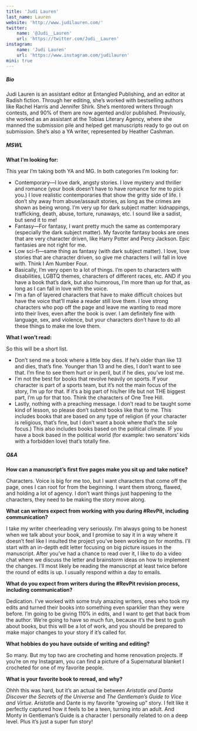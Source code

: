 ```yaml
---
title: 'Judi Lauren'
last_name: Lauren
website: 'http://www.judilauren.com/'
twitter:
    name: '@Judi__Lauren'
    url: 'https://twitter.com/Judi__Lauren'
instagram:
    name: 'Judi Lauren'
    url: 'https://www.instagram.com/judilauren'
mini: true
---
```


##### Bio

Judi Lauren is an assistant editor at Entangled Publishing, and an editor at Radish fiction. Through her editing, she’s worked with bestselling authors like Rachel Harris and Jennifer Shirk. She’s mentored writers through contests, and 90% of them are now agented and/or published. Previously, she worked as an assistant at the Tobias Literary Agency, where she manned the submission pile and helped get manuscripts ready to go out on submission. She’s also a YA writer, represented by Heather Cashman. 

##### MSWL

**What I’m looking for:**

This year I’m taking both YA and MG. In both categories I’m looking for:

 * Contemporary—I love dark, angsty stories. I love mystery and thriller and romance (your book doesn’t have to have romance for me to pick you.) I love realistic contemporaries that show the gritty side of life. I don’t shy away from abuse/assault stories, as long as the crimes are shown as being wrong. I’m very up for dark subject matter: kidnappings, trafficking, death, abuse, torture, runaways, etc. I sound like a sadist, but send it to me!
 * Fantasy—For fantasy, I want pretty much the same as contemporary (especially the dark subject matter). My favorite fantasy books are ones that are very character driven, like Harry Potter and Percy Jackson. Epic fantasies are not right for me.
 * Low sci-fi—same thing as fantasy (with dark subject matter). I love, love stories that are character driven, so give me characters I will fall in love with. Think I Am Number Four.
 * Basically, I’m very open to a lot of things. I’m open to characters with disabilities, LGBTQ themes, characters of different races, etc. AND if you have a book that’s dark, but also humorous, I’m more than up for that, as long as I can fall in love with the voice.
 * I’m a fan of layered characters that have to make difficult choices but have the voice that’ll make a reader still love them. I love strong characters who pop off the page and leave me wanting to read more into their lives, even after the book is over. I am definitely fine with language, sex, and violence, but your characters don’t have to do all these things to make me love them. 

**What I won’t read:**

So this will be a short list.
 * Don’t send me a book where a little boy dies. If he’s older than like 13 and dies, that’s fine. Younger than 13 and he dies, I don’t want to see that. I’m fine to see them hurt or in peril, but if he dies, you’ve lost me.
 * I’m not the best for books that revolve heavily on sports. If your character is part of a sports team, but it’s not the main focus of the story, I’m up for that. If it’s a big part of his/her life but not THE biggest part, I’m up for that too. Think the characters of One Tree Hill.
 * Lastly, nothing with a preaching message. I don’t read to be taught some kind of lesson, so please don’t submit books like that to me. This includes books that are based on any type of religion (if your character is religious, that’s fine, but I don’t want a book where that’s the sole focus.) This also includes books based on the political climate. IF you have a book based in the political world (for example: two senators’ kids with a forbidden love) that’s totally fine.

##### Q&A

**How can a manuscript’s first five pages make you sit up and take notice?**

Characters. Voice is big for me too, but I want characters that come off the page, ones I can root for from the beginning. I want them strong, flawed, and holding a lot of agency. I don’t want things just happening to the characters, they need to be making the story move along.

**What can writers expect from working with you during #RevPit, including communication?**

I take my writer cheerleading very seriously. I’m always going to be honest when we talk about your book, and I promise to say it in a way where it doesn’t feel like I insulted the project you’ve been working on for months. I’ll start with an in-depth edit letter focusing on big picture issues in the manuscript. After you’ve had a chance to read over it, I like to do a video chat where we discuss the letter and brainstorm ideas on how to implement the changes. I’ll most likely be reading the manuscript at least twice before the round of edits is up. I usually respond within a day to emails. 

**What do you expect from writers during the #RevPit revision process, including communication?**

Dedication. I’ve worked with some truly amazing writers, ones who took my edits and turned their books into something even sparklier than they were before. I’m going to be giving 110% in edits, and I want to get that back from the author. We’re going to have so much fun, because it’s the best to gush about books, but this will be a lot of work, and you should be prepared to make major changes to your story if it’s called for.
 
**What hobbies do you have outside of writing and editing?**

So many. But my top two are crocheting and home renovation projects. If you’re on my Instagram, you can find a picture of a Supernatural blanket I crocheted for one of my favorite people.

**What is your favorite book to reread, and why?**

Ohhh this was hard, but it’s an actual tie between _Aristotle and Dante Discover the Secrets of the Universe_ and _The Gentleman’s Guide to Vice and Virtue_. Aristotle and Dante is my favorite “growing up” story. I felt like it perfectly captured how it feels to be a teen, turning into an adult. And Monty in Gentleman’s Guide is a character I personally related to on a deep level. Plus it’s just a super fun story!